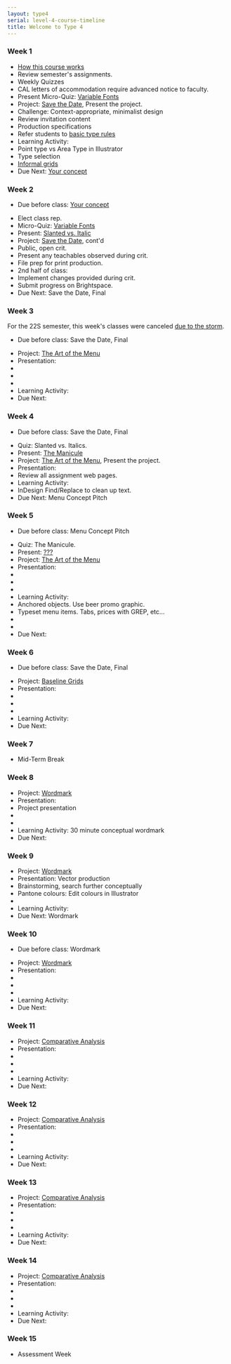 ```yaml
---
layout: type4
serial: level-4-course-timeline
title: Welcome to Type 4
---
```

### Week 1

<ul class="hasBullets">
	<li><a href="index.html" title="Type 4">How this course works</a></li>
	<li>Review semester's assignments.</li>
	<li class="second">Weekly Quizzes</li>
	<li>CAL letters of accommodation require advanced notice to faculty.</li>
	<li>Present Micro-Quiz: <a href="{{ site.url }}/kb/variable-fonts.html" title="Type Knowledge: Variable Fonts">Variable Fonts</a></li>
	<li>Project: <a href="/type-4/save-the-date/index.html" title="Save the Date">Save the Date</a>, Present the project.</li>
	<li class="second">Challenge: Context-appropriate, minimalist design</li>
	<li class="second">Review invitation content</li>
	<li class="second">Production specifications</li>
	<li class="second">Refer students to <a href="https://practicaltypography.com/" title="Type rules" class="external">basic type rules</a></li>	
	<li>Learning Activity:</li>
	<li class="second">Point type vs Area Type in Illustrator</li>
	<li class="second">Type selection</li>
	<li class="second"><a href="/type-4/save-the-date/informal-grids.html" title="Practice creating informal grids.">Informal grids</a></li>	
	<li>Due Next: <a href="/type-4/save-the-date/your-concept.html" title="Submit a mood board">Your concept</a></li>
</ul>

### Week 2

<ul class="hasBullets">
	<li>Due before class: <a href="/type-4/save-the-date/your-concept.html" title="Submit a mood board">Your concept</a></li>
</ul>

<ul class="hasBullets">
	<li>Elect class rep.</li>
	<li>Micro-Quiz: <a href="{{ site.url }}/kb/variable-fonts.html" title="Type Knowledge:
	 Variable Fonts">Variable Fonts</a></li>
	 <li>Present: <a href="https://type.algonquindesign.ca/kb/slanted-vs-italic.html" title="Slanted Vs. Italics">Slanted vs. Italic</a></li>
	<li>Project: <a href="/type-4/save-the-date/index.html" title="Save the Date">Save the Date</a>, cont'd</li>
	<li class="second">Public, open crit.</li>
	<li class="second">Present any teachables observed during crit.</li>
	<li class="second">File prep for print production.</li>
	<li>2nd half of class:</li>
	<li class="second">Implement changes provided during crit.</li>
	<li class="second">Submit progress on Brightspace.</li>
	<li>Due Next: Save the Date, Final</li>
</ul>

### Week 3

For the 22S semester, this week's classes were canceled [due to the storm](https://www.cbc.ca/news/canada/ottawa/emergency-centres-help-ottawa-gatineau-storm-power-1.6462768).

<ul class="hasBullets">
	<li>Due before class: Save the Date, Final</li>
</ul>

<ul class="hasBullets">
	<li>Project: <a href="/type-4/menu/index.html" title="The Art of the Menu">The Art of the Menu</a></li>
	<li>Presentation:</li>
	<li class="second"></li>
	<li class="second"></li>
	<li class="second"></li>
	<li>Learning Activity: </li>
	<li>Due Next: </li>
</ul>

### Week 4

<ul class="hasBullets">
	<li>Due before class: Save the Date, Final</li>
</ul>

<ul class="hasBullets">
	<li>Quiz: Slanted vs. Italics.</li>
	<li>Present: <a href="https://type.algonquindesign.ca/kb/manicule.html" title="The Manicule">The Manicule</a></li>
	<li>Project: <a href="/type-4/menu/index.html" title="The Art of the Menu">The Art of the Menu</a>, Present the project.</li>
	<li>Presentation:</li>
	<li class="second">Review all assignment web pages.</li>
	<li>Learning Activity: </li>
	<li class="second">InDesign Find/Replace to clean up text.</li>
	<li>Due Next: Menu Concept Pitch</li>
</ul>

### Week 5

<ul class="hasBullets">
	<li>Due before class: Menu Concept Pitch</li>
</ul>

<ul class="hasBullets">
	<li>Quiz: The Manicule.</li>
	<li>Present: <a href="https://type.algonquindesign.ca/kb/index.html" title="">???</a></li>
	<li>Project: <a href="/type-4/menu/index.html" title="The Art of the Menu">The Art of the Menu</a></li>
	<li>Presentation:</li>
	<li class="second"></li>
	<li class="second"></li>
	<li class="second"></li>
	<li>Learning Activity: </li>
	<li class="second">Anchored objects. Use beer promo graphic.</li>
	<li class="second">Typeset menu items. Tabs, prices with GREP, etc…</li>
	<li class="second"></li>
	<li class="second"></li>
	<li>Due Next: </li>
</ul>

### Week 6

<ul class="hasBullets">
	<li>Due before class: Save the Date, Final</li>
</ul>

<ul class="hasBullets">
	<li>Project: <a href="/type-4/baseline-grids/index.html" title="Baseline Grids">Baseline Grids</a></li>
	<li>Presentation:</li>
	<li class="second"></li>
	<li class="second"></li>
	<li class="second"></li>
	<li>Learning Activity: </li>
	<li>Due Next: </li>
</ul>

### Week 7

- Mid-Term Break

### Week 8

<ul class="hasBullets">
	<li>Project: <a href="/type-4/wordmark/index.html" title="Wordmark">Wordmark</a></li>
	<li>Presentation:</li>
	<li class="second">Project presentation</li>
	<li class="second"></li>
	<li class="second"></li>
	<li>Learning Activity: <a name="/type-4/wordmark/about-wordmarks.html" title="30 minute conceptual wordmark">30 minute conceptual wordmark</a></li>
	<li>Due Next: </li>
</ul>

### Week 9

<ul class="hasBullets">
	<li>Project: <a href="/type-4/wordmark/index.html" title="Wordmark">Wordmark</a></li>
	<li>Presentation: Vector production</li>
	<li class="second">Brainstorming, search further conceptually</li>
	<li class="second">Pantone colours: Edit colours in Illustrator</li>
	<li class="second"></li>
	<li>Learning Activity: </li>
	<li>Due Next: Wordmark</li>
</ul>

### Week 10

<ul class="hasBullets">
	<li>Due before class: Wordmark</li>
</ul>

<ul class="hasBullets">
	<li>Project: <a href="/type-4/wordmark/index.html" title="Wordmark">Wordmark</a></li>
	<li>Presentation:</li>
	<li class="second"></li>
	<li class="second"></li>
	<li class="second"></li>
	<li>Learning Activity: </li>
	<li>Due Next: </li>
</ul>

### Week 11

<ul class="hasBullets">
	<li>Project: <a href="/type-4/comparative-analysis/index.html" title="Comparative Analysis">Comparative Analysis</a></li>
	<li>Presentation:</li>
	<li class="second"></li>
	<li class="second"></li>
	<li class="second"></li>
	<li>Learning Activity: </li>
	<li>Due Next: </li>
</ul>

### Week 12

<ul class="hasBullets">
	<li>Project: <a href="/type-4/comparative-analysis/index.html" title="Comparative Analysis">Comparative Analysis</a></li>
	<li>Presentation:</li>
	<li class="second"></li>
	<li class="second"></li>
	<li class="second"></li>
	<li>Learning Activity: </li>
	<li>Due Next: </li>
</ul>


### Week 13

<ul class="hasBullets">
	<li>Project: <a href="/type-4/comparative-analysis/index.html" title="Comparative Analysis">Comparative Analysis</a></li>
	<li>Presentation:</li>
	<li class="second"></li>
	<li class="second"></li>
	<li class="second"></li>
	<li>Learning Activity: </li>
	<li>Due Next: </li>
</ul>

### Week 14

<ul class="hasBullets">
	<li>Project: <a href="/type-4/comparative-analysis/index.html" title="Comparative Analysis">Comparative Analysis</a></li>
	<li>Presentation:</li>
	<li class="second"></li>
	<li class="second"></li>
	<li class="second"></li>
	<li>Learning Activity: </li>
	<li>Due Next: </li>
</ul>

### Week 15

- Assessment Week